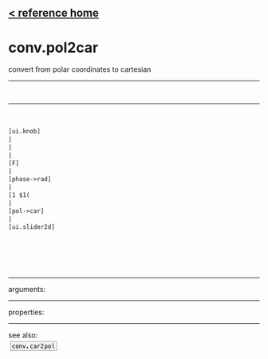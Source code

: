 [< reference home](ceammc_lib.html)
---

# conv.pol2car


convert from polar coordinates to cartesian

---

<br>


---


```


[ui.knob]
|
|
|
[F]
|
[phase->rad]
|
[1 $1(
|
[pol->car]
|
[ui.slider2d]




            
```

---
arguments:


---
properties:


---
see also:<br>
[![conv.car2pol](img/object_conv.car2pol.png)](conv.car2pol.html)

